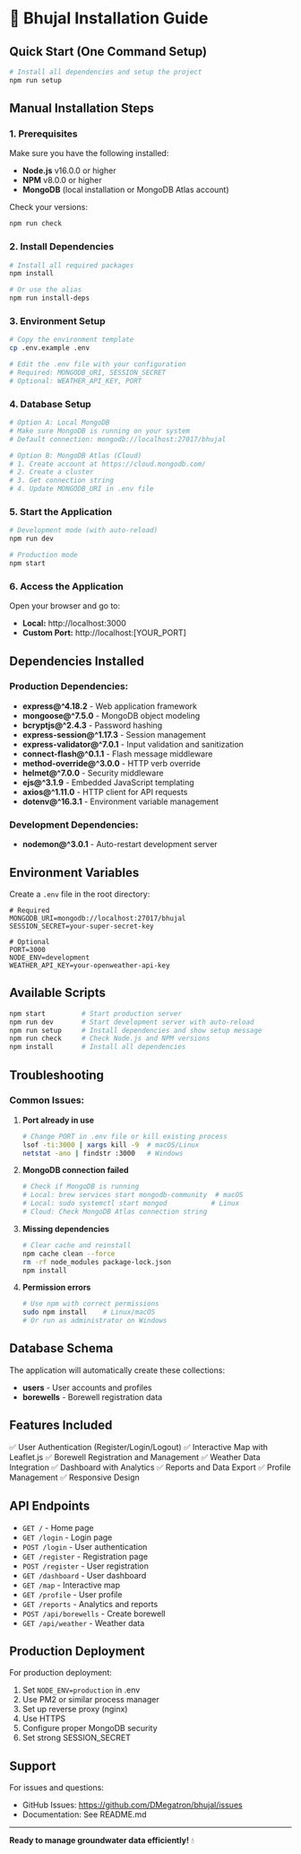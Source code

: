 # 🚀 Bhujal Installation Guide

## Quick Start (One Command Setup)

```bash
# Install all dependencies and setup the project
npm run setup
```

## Manual Installation Steps

### 1. Prerequisites
Make sure you have the following installed:
- **Node.js** v16.0.0 or higher
- **NPM** v8.0.0 or higher  
- **MongoDB** (local installation or MongoDB Atlas account)

Check your versions:
```bash
npm run check
```

### 2. Install Dependencies
```bash
# Install all required packages
npm install

# Or use the alias
npm run install-deps
```

### 3. Environment Setup
```bash
# Copy the environment template
cp .env.example .env

# Edit the .env file with your configuration
# Required: MONGODB_URI, SESSION_SECRET
# Optional: WEATHER_API_KEY, PORT
```

### 4. Database Setup
```bash
# Option A: Local MongoDB
# Make sure MongoDB is running on your system
# Default connection: mongodb://localhost:27017/bhujal

# Option B: MongoDB Atlas (Cloud)
# 1. Create account at https://cloud.mongodb.com/
# 2. Create a cluster
# 3. Get connection string
# 4. Update MONGODB_URI in .env file
```

### 5. Start the Application
```bash
# Development mode (with auto-reload)
npm run dev

# Production mode
npm start
```

### 6. Access the Application
Open your browser and go to:
- **Local:** http://localhost:3000
- **Custom Port:** http://localhost:[YOUR_PORT]

## Dependencies Installed

### Production Dependencies:
- **express@^4.18.2** - Web application framework
- **mongoose@^7.5.0** - MongoDB object modeling
- **bcryptjs@^2.4.3** - Password hashing
- **express-session@^1.17.3** - Session management
- **express-validator@^7.0.1** - Input validation and sanitization
- **connect-flash@^0.1.1** - Flash message middleware
- **method-override@^3.0.0** - HTTP verb override
- **helmet@^7.0.0** - Security middleware
- **ejs@^3.1.9** - Embedded JavaScript templating
- **axios@^1.11.0** - HTTP client for API requests
- **dotenv@^16.3.1** - Environment variable management

### Development Dependencies:
- **nodemon@^3.0.1** - Auto-restart development server

## Environment Variables

Create a `.env` file in the root directory:

```env
# Required
MONGODB_URI=mongodb://localhost:27017/bhujal
SESSION_SECRET=your-super-secret-key

# Optional
PORT=3000
NODE_ENV=development
WEATHER_API_KEY=your-openweather-api-key
```

## Available Scripts

```bash
npm start         # Start production server
npm run dev       # Start development server with auto-reload
npm run setup     # Install dependencies and show setup message
npm run check     # Check Node.js and NPM versions
npm install       # Install all dependencies
```

## Troubleshooting

### Common Issues:

1. **Port already in use**
   ```bash
   # Change PORT in .env file or kill existing process
   lsof -ti:3000 | xargs kill -9  # macOS/Linux
   netstat -ano | findstr :3000   # Windows
   ```

2. **MongoDB connection failed**
   ```bash
   # Check if MongoDB is running
   # Local: brew services start mongodb-community  # macOS
   # Local: sudo systemctl start mongod           # Linux
   # Cloud: Check MongoDB Atlas connection string
   ```

3. **Missing dependencies**
   ```bash
   # Clear cache and reinstall
   npm cache clean --force
   rm -rf node_modules package-lock.json
   npm install
   ```

4. **Permission errors**
   ```bash
   # Use npm with correct permissions
   sudo npm install    # Linux/macOS
   # Or run as administrator on Windows
   ```

## Database Schema

The application will automatically create these collections:
- **users** - User accounts and profiles
- **borewells** - Borewell registration data

## Features Included

✅ User Authentication (Register/Login/Logout)
✅ Interactive Map with Leaflet.js
✅ Borewell Registration and Management
✅ Weather Data Integration
✅ Dashboard with Analytics
✅ Reports and Data Export
✅ Profile Management
✅ Responsive Design

## API Endpoints

- `GET /` - Home page
- `GET /login` - Login page
- `POST /login` - User authentication
- `GET /register` - Registration page
- `POST /register` - User registration
- `GET /dashboard` - User dashboard
- `GET /map` - Interactive map
- `GET /profile` - User profile
- `GET /reports` - Analytics and reports
- `POST /api/borewells` - Create borewell
- `GET /api/weather` - Weather data

## Production Deployment

For production deployment:

1. Set `NODE_ENV=production` in .env
2. Use PM2 or similar process manager
3. Set up reverse proxy (nginx)
4. Use HTTPS
5. Configure proper MongoDB security
6. Set strong SESSION_SECRET

## Support

For issues and questions:
- GitHub Issues: https://github.com/DMegatron/bhujal/issues
- Documentation: See README.md

---

**Ready to manage groundwater data efficiently!** 💧
